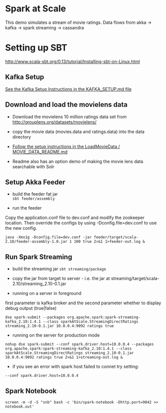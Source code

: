 # Spark at Scale

This demo simulates a stream of movie ratings.  Data flows from akka -> kafka -> spark streaming -> cassandra

# Setting up SBT

http://www.scala-sbt.org/0.13/tutorial/Installing-sbt-on-Linux.html

## Kafka Setup

[See the Kafka Setup Instructions in the KAFKA_SETUP.md file](KAFKA_SETUP.md)

## Download and load the movielens data

* Download the movielens 10 million ratings data set from http://grouplens.org/datasets/movielens/

* copy the movie data (movies.data and ratings.data) into the data directory

* [Follow the setup instructions in the LoadMovieData / MOVIE_DATA_README.md](LoadMovieData/MOVIE_DATA_README.md)

* Readme also has an option demo of making the movie lens data searchable with Solr

## Setup Akka Feeder

* build the feeder fat jar   
`sbt feeder/assembly`

* run the feeder

Copy the application.conf file to dev.conf and modify the zookeeper location.  Then override the configs by using -Dconfig.file=dev.conf to use the new config.

`java -Xmx1g -Dconfig.file=dev.conf -jar feeder/target/scala-2.10/feeder-assembly-1.0.jar 1 100 true 2>&1 1>feeder-out.log &`



## Run Spark Streaming

* build the streaming jar
`sbt streaming/package`

* copy the jar from target to server -  i.e. the jar at streaming/target/scala-2.10/streaming_2.10-0.1.jar

 * running on a server in foreground
 
first parameter is kafka broker and the second parameter whether to display debug output  (true|false)

`dse spark-submit --packages org.apache.spark:spark-streaming-kafka_2.10:1.4.1 --class sparkAtScale.StreamingDirectRatings streaming_2.10-0.1.jar 10.0.0.4:9092 ratings true`

* running on the server for production mode

`nohup dse spark-submit --conf spark.driver.host=10.0.0.4 --packages org.apache.spark:spark-streaming-kafka_2.10:1.4.1 --class sparkAtScale.StreamingDirectRatings streaming_2.10-0.1.jar  10.0.0.4:9092 ratings true 2>&1 1>streaming-out.log &`

* if you see an error with spark host failed to connet try setting:

`--conf spark.driver.host=10.0.0.4`


## Spark Notebook

`screen -m -d -S "snb" bash -c 'bin/spark-notebook -Dhttp.port=9042 >> notebook.out'`